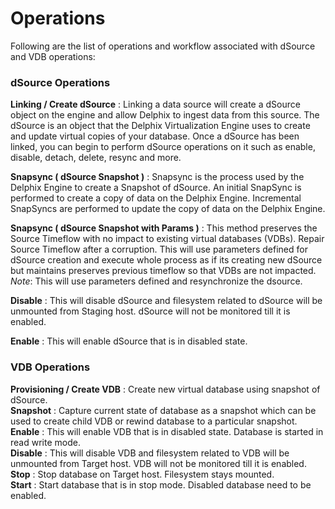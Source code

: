 # Operations

Following are the list of operations and workflow associated with dSource and VDB operations:  

### dSource Operations  

**Linking / Create dSource** :  Linking a data source will create a dSource object on the engine and allow Delphix to ingest data from this source. The dSource is an object that the Delphix Virtualization Engine uses to create and update virtual copies of your database. Once a dSource has been linked, you can begin to perform dSource operations on it such as enable, disable, detach, delete, resync and more.   

<!-- <img src="../image/OBI_Workflow_dSource.svg" width="300"> -->

**Snapsync ( dSource Snapshot )** :  Snapsync is the process used by the Delphix Engine to create a Snapshot of dSource. An initial SnapSync is performed to create a copy of data on the Delphix Engine. Incremental SnapSyncs are performed to update the copy of data on the Delphix Engine.  

<!-- <img src="../image/OBI_Workflow_Snapsync.svg" width="500"> -->

**Snapsync ( dSource Snapshot with Params )** :  This method preserves the Source Timeflow with no impact to existing virtual databases (VDBs). Repair Source Timeflow after a corruption. This will use parameters defined for dSource creation and execute whole process as if its creating new dSource but maintains preserves previous timeflow so that VDBs are not impacted.
*Note*: This will use parameters defined and resynchronize the dsource.  

**Disable** :  This will disable dSource and filesystem related to dSource will be unmounted from Staging host. dSource will not be monitored till it is enabled.  

**Enable** :  This will enable dSource that is in disabled state.  

### VDB Operations  

**Provisioning / Create VDB** :  Create new virtual database using snapshot of dSource.  
**Snapshot** :  Capture current state of database as a snapshot which can be used to create child VDB or rewind database to a particular snapshot.  
**Enable** :  This will enable VDB that is in disabled state. Database is started in read write mode.  
**Disable** : This will disable VDB and filesystem related to VDB will be unmounted from Target host. VDB will not be monitored till it is enabled.  
**Stop** :  Stop database on Target host. Filesystem stays mounted.  
**Start** :  Start database that is in stop mode. Disabled database need to be enabled.  

